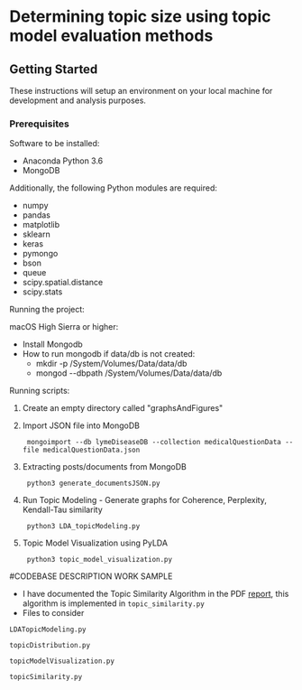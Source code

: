 # Determining topic size using topic model evaluation methods

## Getting Started

These instructions will setup an environment on your local machine for development and analysis purposes.

### Prerequisites

Software to be installed:

* Anaconda Python 3.6
* MongoDB

Additionally, the following Python modules are required:

* numpy
* pandas
* matplotlib
* sklearn
* keras
* pymongo
* bson
* queue
* scipy.spatial.distance
* scipy.stats

Running the project:

macOS High Sierra or higher:
* Install Mongodb
* How to run mongodb if data/db is not created:
  * mkdir -p /System/Volumes/Data/data/db
  * mongod --dbpath /System/Volumes/Data/data/db
  
 
Running scripts:
1. Create an empty directory called "graphsAndFigures"
2. Import JSON file into MongoDB
   ```
    mongoimport --db lymeDiseaseDB --collection medicalQuestionData --file medicalQuestionData.json
   ```
3. Extracting posts/documents from MongoDB
   ```
    python3 generate_documentsJSON.py
   ```
4. Run Topic Modeling - Generate graphs for Coherence, Perplexity, Kendall-Tau similarity
   ```
    python3 LDA_topicModeling.py
   ```

5. Topic Model Visualization using PyLDA
   ```
    python3 topic_model_visualization.py
   ```



#CODEBASE DESCRIPTION WORK SAMPLE
* I have documented the Topic Similarity Algorithm in the PDF [report](https://github.com/Aditya9517/Lymenet-Analysis/blob/master/LymeNetReport_AdityaJayanti.pdf), this algorithm is implemented in ```topic_similarity.py```
* Files to consider
```
LDATopicModeling.py
```

```
topicDistribution.py
```

```
topicModelVisualization.py
```

```
topicSimilarity.py
```
